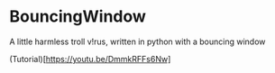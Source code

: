# BouncingWindow
A little harmless troll v!rus, written in python with a bouncing window

(Tutorial)[https://youtu.be/DmmkRFFs6Nw]
